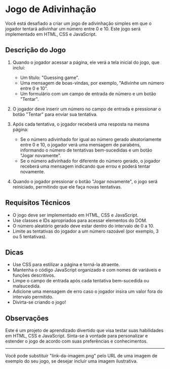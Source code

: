 
# Jogo de Adivinhação

Você está desafiado a criar um jogo de adivinhação simples em que o jogador tentará adivinhar um número entre 0 e 10. Este jogo será implementado em HTML, CSS e JavaScript.

## Descrição do Jogo

1. Quando o jogador acessar a página, ele verá a tela inicial do jogo, que inclui:
   - Um título: "Guessing game".
   - Uma mensagem de boas-vindas, por exemplo, "Adivinhe um número entre 0 e 10".
   - Um formulário com um campo de entrada de número e um botão "Tentar".

2. O jogador deve inserir um número no campo de entrada e pressionar o botão "Tentar" para enviar sua tentativa.

3. Após cada tentativa, o jogador receberá uma resposta na mesma página:
   - Se o número adivinhado for igual ao número gerado aleatoriamente entre 0 e 10, o jogador verá uma mensagem de parabéns, informando o número de tentativas bem-sucedidas e um botão "Jogar novamente".
   - Se o número adivinhado for diferente do número gerado, o jogador receberá uma mensagem indicando que errou e poderá tentar novamente.

4. Quando o jogador pressionar o botão "Jogar novamente", o jogo será reiniciado, permitindo que ele faça novas tentativas.

## Requisitos Técnicos

- O jogo deve ser implementado em HTML, CSS e JavaScript.
- Use classes e IDs apropriados para acessar elementos do DOM.
- O número aleatório gerado deve estar dentro do intervalo de 0 a 10.
- Limite as tentativas do jogador a um número razoável (por exemplo, 3 ou 5 tentativas).

## Dicas

- Use CSS para estilizar a página e torná-la atraente.
- Mantenha o código JavaScript organizado e com nomes de variáveis e funções descritivos.
- Limpe o campo de entrada após cada tentativa bem-sucedida ou malsucedida.
- Adicione uma mensagem de erro caso o jogador insira um valor fora do intervalo permitido.
- Divirta-se criando o jogo!


## Observações

Este é um projeto de aprendizado divertido que visa testar suas habilidades em HTML, CSS e JavaScript. Sinta-se à vontade para personalizar e estender o jogo de acordo com suas preferências e conhecimentos.

---

Você pode substituir "link-da-imagem.png" pelo URL de uma imagem de exemplo do seu jogo, se desejar incluir uma imagem ilustrativa.